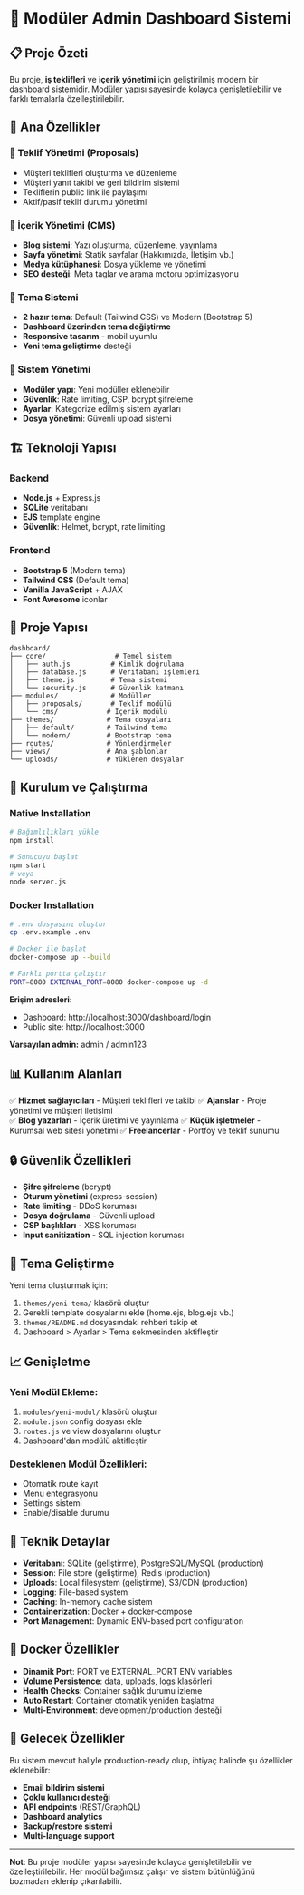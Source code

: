 # 🚀 Modüler Admin Dashboard Sistemi

## 📋 Proje Özeti

Bu proje, **iş teklifleri** ve **içerik yönetimi** için geliştirilmiş modern bir dashboard sistemidir. Modüler yapısı sayesinde kolayca genişletilebilir ve farklı temalarla özelleştirilebilir.

## 🎯 Ana Özellikler

### 💼 Teklif Yönetimi (Proposals)
- Müşteri teklifleri oluşturma ve düzenleme
- Müşteri yanıt takibi ve geri bildirim sistemi
- Tekliflerin public link ile paylaşımı
- Aktif/pasif teklif durumu yönetimi

### 📝 İçerik Yönetimi (CMS)
- **Blog sistemi**: Yazı oluşturma, düzenleme, yayınlama
- **Sayfa yönetimi**: Statik sayfalar (Hakkımızda, İletişim vb.)
- **Medya kütüphanesi**: Dosya yükleme ve yönetimi
- **SEO desteği**: Meta taglar ve arama motoru optimizasyonu

### 🎨 Tema Sistemi
- **2 hazır tema**: Default (Tailwind CSS) ve Modern (Bootstrap 5)
- **Dashboard üzerinden tema değiştirme**
- **Responsive tasarım** - mobil uyumlu
- **Yeni tema geliştirme** desteği

### 🔧 Sistem Yönetimi
- **Modüler yapı**: Yeni modüller eklenebilir
- **Güvenlik**: Rate limiting, CSP, bcrypt şifreleme
- **Ayarlar**: Kategorize edilmiş sistem ayarları
- **Dosya yönetimi**: Güvenli upload sistemi

## 🏗️ Teknoloji Yapısı

### Backend
- **Node.js** + Express.js
- **SQLite** veritabanı
- **EJS** template engine
- **Güvenlik**: Helmet, bcrypt, rate limiting

### Frontend
- **Bootstrap 5** (Modern tema)
- **Tailwind CSS** (Default tema)
- **Vanilla JavaScript** + AJAX
- **Font Awesome** iconlar

## 📁 Proje Yapısı

```
dashboard/
├── core/                 # Temel sistem
│   ├── auth.js          # Kimlik doğrulama
│   ├── database.js      # Veritabanı işlemleri
│   ├── theme.js         # Tema sistemi
│   └── security.js      # Güvenlik katmanı
├── modules/             # Modüller
│   ├── proposals/       # Teklif modülü
│   └── cms/            # İçerik modülü
├── themes/             # Tema dosyaları
│   ├── default/        # Tailwind tema
│   └── modern/         # Bootstrap tema
├── routes/             # Yönlendirmeler
├── views/              # Ana şablonlar
└── uploads/            # Yüklenen dosyalar
```

## 🚀 Kurulum ve Çalıştırma

### Native Installation
```bash
# Bağımlılıkları yükle
npm install

# Sunucuyu başlat
npm start
# veya
node server.js
```

### Docker Installation
```bash
# .env dosyasını oluştur
cp .env.example .env

# Docker ile başlat
docker-compose up --build

# Farklı portta çalıştır
PORT=8080 EXTERNAL_PORT=8080 docker-compose up -d
```

**Erişim adresleri:**
- Dashboard: http://localhost:3000/dashboard/login
- Public site: http://localhost:3000

**Varsayılan admin:** admin / admin123

## 📊 Kullanım Alanları

✅ **Hizmet sağlayıcıları** - Müşteri teklifleri ve takibi
✅ **Ajanslar** - Proje yönetimi ve müşteri iletişimi  
✅ **Blog yazarları** - İçerik üretimi ve yayınlama
✅ **Küçük işletmeler** - Kurumsal web sitesi yönetimi
✅ **Freelancerlar** - Portföy ve teklif sunumu

## 🔒 Güvenlik Özellikleri

- **Şifre şifreleme** (bcrypt)
- **Oturum yönetimi** (express-session)
- **Rate limiting** - DDoS koruması
- **Dosya doğrulama** - Güvenli upload
- **CSP başlıkları** - XSS koruması
- **Input sanitization** - SQL injection koruması

## 🎨 Tema Geliştirme

Yeni tema oluşturmak için:

1. `themes/yeni-tema/` klasörü oluştur
2. Gerekli template dosyalarını ekle (home.ejs, blog.ejs vb.)
3. `themes/README.md` dosyasındaki rehberi takip et
4. Dashboard > Ayarlar > Tema sekmesinden aktifleştir

## 📈 Genişletme

### Yeni Modül Ekleme:
1. `modules/yeni-modul/` klasörü oluştur
2. `module.json` config dosyası ekle
3. `routes.js` ve view dosyalarını oluştur
4. Dashboard'dan modülü aktifleştir

### Desteklenen Modül Özellikleri:
- Otomatik route kayıt
- Menu entegrasyonu  
- Settings sistemi
- Enable/disable durumu

## 🔧 Teknik Detaylar

- **Veritabanı**: SQLite (geliştirme), PostgreSQL/MySQL (production)
- **Session**: File store (geliştirme), Redis (production)
- **Uploads**: Local filesystem (geliştirme), S3/CDN (production)
- **Logging**: File-based system
- **Caching**: In-memory cache sistem
- **Containerization**: Docker + docker-compose
- **Port Management**: Dynamic ENV-based port configuration

## 🐳 Docker Özellikler

- **Dinamik Port**: PORT ve EXTERNAL_PORT ENV variables
- **Volume Persistence**: data, uploads, logs klasörleri
- **Health Checks**: Container sağlık durumu izleme
- **Auto Restart**: Container otomatik yeniden başlatma
- **Multi-Environment**: development/production desteği

## 🌟 Gelecek Özellikler

Bu sistem mevcut haliyle production-ready olup, ihtiyaç halinde şu özellikler eklenebilir:

- **Email bildirim sistemi**
- **Çoklu kullanıcı desteği**
- **API endpoints** (REST/GraphQL)
- **Dashboard analytics**
- **Backup/restore sistemi**
- **Multi-language support**

---

**Not**: Bu proje modüler yapısı sayesinde kolayca genişletilebilir ve özelleştirilebilir. Her modül bağımsız çalışır ve sistem bütünlüğünü bozmadan eklenip çıkarılabilir.